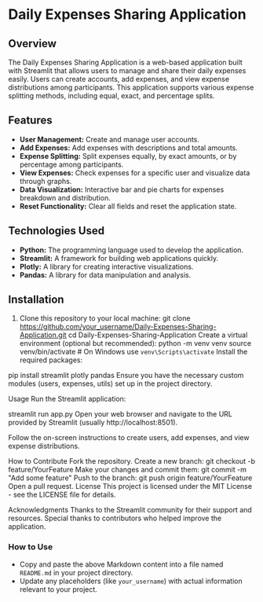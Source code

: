 # Daily Expenses Sharing Application

## Overview

The Daily Expenses Sharing Application is a web-based application built with Streamlit that allows users to manage and share their daily expenses easily. Users can create accounts, add expenses, and view expense distributions among participants. This application supports various expense splitting methods, including equal, exact, and percentage splits.

## Features

- **User Management:** Create and manage user accounts.
- **Add Expenses:** Add expenses with descriptions and total amounts.
- **Expense Splitting:** Split expenses equally, by exact amounts, or by percentage among participants.
- **View Expenses:** Check expenses for a specific user and visualize data through graphs.
- **Data Visualization:** Interactive bar and pie charts for expenses breakdown and distribution.
- **Reset Functionality:** Clear all fields and reset the application state.

## Technologies Used

- **Python:** The programming language used to develop the application.
- **Streamlit:** A framework for building web applications quickly.
- **Plotly:** A library for creating interactive visualizations.
- **Pandas:** A library for data manipulation and analysis.

## Installation

1. Clone this repository to your local machine:
   git clone https://github.com/your_username/Daily-Expenses-Sharing-Application.git
   cd Daily-Expenses-Sharing-Application
Create a virtual environment (optional but recommended):
python -m venv venv
source venv/bin/activate  # On Windows use `venv\Scripts\activate`
Install the required packages:

pip install streamlit plotly pandas
Ensure you have the necessary custom modules (users, expenses, utils) set up in the project directory.

Usage
Run the Streamlit application:

streamlit run app.py
Open your web browser and navigate to the URL provided by Streamlit (usually http://localhost:8501).

Follow the on-screen instructions to create users, add expenses, and view expense distributions.

How to Contribute
Fork the repository.
Create a new branch:
git checkout -b feature/YourFeature
Make your changes and commit them:
git commit -m "Add some feature"
Push to the branch:
git push origin feature/YourFeature
Open a pull request.
License
This project is licensed under the MIT License - see the LICENSE file for details.

Acknowledgments
Thanks to the Streamlit community for their support and resources.
Special thanks to contributors who helped improve the application.

### How to Use

- Copy and paste the above Markdown content into a file named `README.md` in your project directory.
- Update any placeholders (like `your_username`) with actual information relevant to your project.
